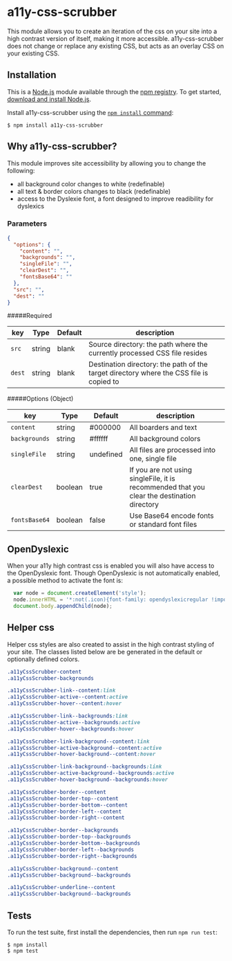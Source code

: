 a11y-css-scrubber
=========
This module allows you to create an iteration of the css on your site into a high contrast version of itself, making it more accessible. a11y-css-scrubber does not change or replace any existing CSS, but acts as an overlay CSS on your existing CSS.


## Installation

This is a [Node.js](https://nodejs.org/en/) module available through the
[npm registry](https://www.npmjs.com/). To get started, [download and install Node.js](https://nodejs.org/en/download/).

Install a11y-css-scrubber using the
[`npm install` command](https://docs.npmjs.com/getting-started/installing-npm-packages-locally):

```
$ npm install a11y-css-scrubber
```

## Why a11y-css-scrubber?

This module improves site accessibility by allowing you to change the following:

 * all background color changes to white (redefinable)
 * all text & border colors changes to black (redefinable)
 * access to the Dyslexie font, a font designed to improve readibility for dyslexics


### Parameters

```json
{
  "options": {
    "content": "",
    "backgrounds": "",
    "singleFile": "",
    "clearDest": "",
    "fontsBase64": ""
  },
  "src": "",
  "dest": ""
}

```

#####Required

key              | Type   | Default | description                                                              |
------------------|--------|---------|--------------------------------------------------------------------------|
 `src`            | string | blank    | Source directory: the path where the currently processed CSS file resides            |
 `dest`           | string | blank    | Destination directory: the path of the target directory where the CSS file is copied to              |

#####Options (Object)

 key              | Type    | Default | description                                                              |
------------------|---------|---------|--------------------------------------------------------------------------|
 `content`        | string  | #000000 | All boarders and text |
 `backgrounds`    | string  | #ffffff | All background colors |
 `singleFile`     | string  | undefined     | All files are processed into one, single file |
 `clearDest`      | boolean | true   | If you are not using singleFile, it is recommended that you clear the destination directory |
 `fontsBase64`      | boolean | false   | Use Base64 encode fonts or standard font files |

## OpenDyslexic
When your a11y high contrast css is enabled you will also have access to the OpenDyslexic font. Though OpenDyslexic is not automatically enabled, a possible method to activate the font is:

```javascript
  var node = document.createElement('style');
  node.innerHTML = '*:not(.icon){font-family: opendyslexicregular !important;}';
  document.body.appendChild(node);

```

## Helper css
Helper css styles are also created to assist in the high contrast styling of your site. The classes listed below are be generated in the default or optionally defined colors.

```css
.a11yCssScrubber-content
.a11yCssScrubber-backgrounds

.a11yCssScrubber-link--content:link
.a11yCssScrubber-active--content:active
.a11yCssScrubber-hover--content:hover

.a11yCssScrubber-link--backgrounds:link
.a11yCssScrubber-active--backgrounds:active
.a11yCssScrubber-hover--backgrounds:hover

.a11yCssScrubber-link-background--content:link
.a11yCssScrubber-active-background--content:active
.a11yCssScrubber-hover-background--content:hover

.a11yCssScrubber-link-background--backgrounds:link
.a11yCssScrubber-active-background--backgrounds:active
.a11yCssScrubber-hover-background--backgrounds:hover

.a11yCssScrubber-border--content
.a11yCssScrubber-border-top--content
.a11yCssScrubber-border-bottom--content
.a11yCssScrubber-border-left--content
.a11yCssScrubber-border-right--content

.a11yCssScrubber-border--backgrounds
.a11yCssScrubber-border-top--backgrounds
.a11yCssScrubber-border-bottom--backgrounds
.a11yCssScrubber-border-left--backgrounds
.a11yCssScrubber-border-right--backgrounds

.a11yCssScrubber-background--content
.a11yCssScrubber-background--backgrounds

.a11yCssScrubber-underline--content
.a11yCssScrubber-background--backgrounds

```

## Tests

  To run the test suite, first install the dependencies, then run `npm run test`:

```
$ npm install
$ npm test
```
